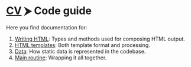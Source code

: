 # [CV](README.md) ⮞ Code guide

Here you find documentation for:
1. [Writing HTML](code-guide/writing-html.md): Types and methods used for composing HTML output.
2. [HTML templates](code-guide/html-templates.md): Both template format and processing.
3. [Data](code-guide/data.md): How static data is represented in the codebase.
4. [Main routine](code-guide/main-routine.md): Wrapping it all together.
